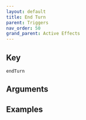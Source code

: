 ```yaml
---
layout: default
title: End Turn
parent: Triggers
nav_order: 50
grand_parent: Active Effects
---
```

## Key

`endTurn`

## Arguments 

## Examples

